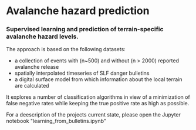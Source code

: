 # Avalanche hazard prediction
### Supervised learning and prediction of terrain-specific avalanche hazard levels.

The approach is based on the following datasets:
- a collection of events with (n~500) and without (n > 2000) reported avalanche release
- spatially interpolated timeseries of SLF danger bulletins
- a digital surface model from which information about the local terrain are calculated

It explores a number of classification algorithms in view of a minimization of false negative rates while keeping the true positive rate as high as possible.

For a deescription of the projects current state, please open the Jupyter notebook "learning_from_bulletins.ipynb"
